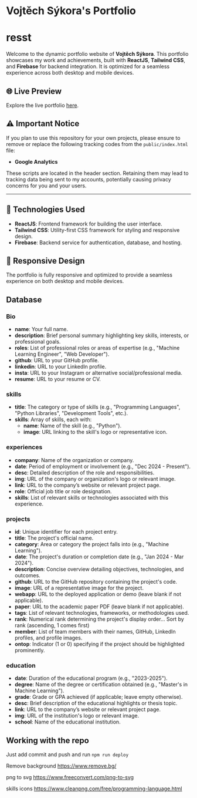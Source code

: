 # Vojtěch Sýkora's Portfolio

# resst

Welcome to the dynamic portfolio website of **Vojtěch Sýkora**. This portfolio showcases my work and achievements, built with **ReactJS**, **Tailwind CSS**, and **Firebase** for backend integration. It is optimized for a seamless experience across both desktop and mobile devices.

## 🌐 Live Preview

Explore the live portfolio [here](https://sykoravojtech.github.io/portfolio/).

## ⚠️ Important Notice

If you plan to use this repository for your own projects, please ensure to remove or replace the following tracking codes from the `public/index.html` file:

- **Google Analytics**

These scripts are located in the header section. Retaining them may lead to tracking data being sent to my accounts, potentially causing privacy concerns for you and your users.

---

## 🔧 Technologies Used
- **ReactJS**: Frontend framework for building the user interface.
- **Tailwind CSS**: Utility-first CSS framework for styling and responsive design.
- **Firebase**: Backend service for authentication, database, and hosting.

## 📱 Responsive Design
The portfolio is fully responsive and optimized to provide a seamless experience on both desktop and mobile devices.

## Database

### Bio
- **name**: Your full name.
- **description**: Brief personal summary highlighting key skills, interests, or professional goals.
- **roles**: List of professional roles or areas of expertise (e.g., "Machine Learning Engineer", "Web Developer").
- **github**: URL to your GitHub profile.
- **linkedin**: URL to your LinkedIn profile.
- **insta**: URL to your Instagram or alternative social/professional media.
- **resume**: URL to your resume or CV.

### skills
- **title**: The category or type of skills (e.g., "Programming Languages", "Python Libraries", "Development Tools", etc.).
- **skills**: Array of skills, each with:
  - **name**: Name of the skill (e.g., "Python").
  - **image**: URL linking to the skill's logo or representative icon.

### experiences
- **company**: Name of the organization or company.
- **date**: Period of employment or involvement (e.g., "Dec 2024 - Present").
- **desc**: Detailed description of the role and responsibilities.
- **img**: URL of the company or organization's logo or relevant image.
- **link**: URL to the company’s website or relevant project page.
- **role**: Official job title or role designation.
- **skills**: List of relevant skills or technologies associated with this experience.

### projects
- **id**: Unique identifier for each project entry.
- **title**: The project's official name.
- **category**: Area or category the project falls into (e.g., "Machine Learning").
- **date**: The project's duration or completion date (e.g., "Jan 2024 - Mar 2024").
- **description**: Concise overview detailing objectives, technologies, and outcomes.
- **github**: URL to the GitHub repository containing the project's code.
- **image**: URL of a representative image for the project.
- **webapp**: URL to the deployed application or demo (leave blank if not applicable).
- **paper**: URL to the academic paper PDF (leave blank if not applicable).
- **tags**: List of relevant technologies, frameworks, or methodologies used.
- **rank**: Numerical rank determining the project's display order... Sort by rank (ascending, 1 comes first)
- **member**: List of team members with their names, GitHub, LinkedIn profiles, and profile images.
- **ontop**: Indicator (1 or 0) specifying if the project should be highlighted prominently.

### education
- **date**: Duration of the educational program (e.g., "2023-2025").
- **degree**: Name of the degree or certification obtained (e.g., "Master's in Machine Learning").
- **grade**: Grade or GPA achieved (if applicable; leave empty otherwise).
- **desc**: Brief description of the educational highlights or thesis topic.
- **link**: URL to the company’s website or relevant project page.
- **img**: URL of the institution's logo or relevant image.
- **school**: Name of the educational institution.

## Working with the repo

Just add commit and push and run `npm run deploy` 

Remove background https://www.remove.bg/ 

png to svg https://www.freeconvert.com/png-to-svg 

skills icons https://www.cleanpng.com/free/programming-language.html 